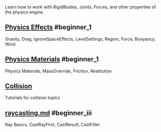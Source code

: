 Learn how to work with RigidBodies, Joints, Forces, and other properties of the physics engine.

 ## [Physics Effects](physics/physicseffects.md) #beginner_1 
Gravity, Drag, IgnoreSpaceEffects, LevelSettings, Region, Force, Buoyancy, Wind

 ## [Physics Materials](physics/physicsmaterials.md) #beginner_1 
Physics Materials, MassOverride, Friction, Restitution

 ## [Collision](physics/collision.md)
Tutorials for collision topics

 ## [raycasting.md](physics/raycasting.md) #beginner_iii 
Ray Basics, CastRayFirst, CastResult, CastFilter 

 